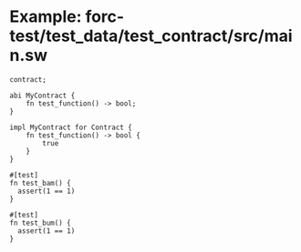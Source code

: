 # Example: forc-test/test_data/test_contract/src/main.sw

```sway
contract;

abi MyContract {
    fn test_function() -> bool;
}

impl MyContract for Contract {
    fn test_function() -> bool {
        true
    }
}

#[test]
fn test_bam() {
  assert(1 == 1)
}

#[test]
fn test_bum() {
  assert(1 == 1)
}

```
